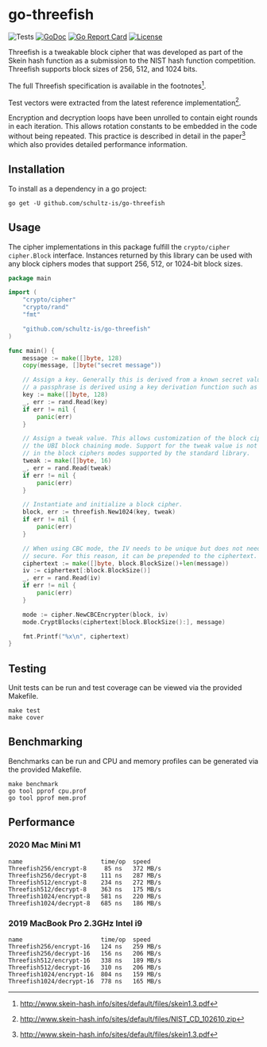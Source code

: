 # go-threefish

![Tests](https://github.com/schultz-is/go-threefish/workflows/Tests/badge.svg)
[![GoDoc](https://godoc.org/github.com/schultz-is/go-threefish?status.svg)](https://pkg.go.dev/github.com/schultz-is/go-threefish)
[![Go Report Card](https://goreportcard.com/badge/github.com/schultz-is/go-threefish)](https://goreportcard.com/report/github.com/schultz-is/go-threefish)
[![License](https://img.shields.io/github/license/schultz-is/go-threefish)](./LICENSE)

Threefish is a tweakable block cipher that was developed as part of the Skein
hash function as a submission to the NIST hash function competition. Threefish
supports block sizes of 256, 512, and 1024 bits.

The full Threefish specification is available in the footnotes[^1].

Test vectors were extracted from the latest reference implementation[^2].

Encryption and decryption loops have been unrolled to contain eight rounds in
each iteration. This allows rotation constants to be embedded in the code
without being repeated. This practice is described in detail in the paper[^1]
which also provides detailed performance information.

[^1]: http://www.skein-hash.info/sites/default/files/skein1.3.pdf
[^2]: http://www.skein-hash.info/sites/default/files/NIST_CD_102610.zip

## Installation

To install as a dependency in a go project:

```console
go get -U github.com/schultz-is/go-threefish
```

## Usage

The cipher implementations in this package fulfill the `crypto/cipher`
`cipher.Block` interface. Instances returned by this library can be used with
any block ciphers modes that support 256, 512, or 1024-bit block sizes.

```go
package main

import (
	"crypto/cipher"
	"crypto/rand"
	"fmt"

	"github.com/schultz-is/go-threefish"
)

func main() {
	message := make([]byte, 128)
	copy(message, []byte("secret message"))

	// Assign a key. Generally this is derived from a known secret value. Often
	// a passphrase is derived using a key derivation function such as PBKDF2.
	key := make([]byte, 128)
	_, err := rand.Read(key)
	if err != nil {
		panic(err)
	}

	// Assign a tweak value. This allows customization of the block cipher as in
	// the UBI block chaining mode. Support for the tweak value is not available
	// in the block ciphers modes supported by the standard library.
	tweak := make([]byte, 16)
	_, err = rand.Read(tweak)
	if err != nil {
		panic(err)
	}

	// Instantiate and initialize a block cipher.
	block, err := threefish.New1024(key, tweak)
	if err != nil {
		panic(err)
	}

	// When using CBC mode, the IV needs to be unique but does not need to be
	// secure. For this reason, it can be prepended to the ciphertext.
	ciphertext := make([]byte, block.BlockSize()+len(message))
	iv := ciphertext[:block.BlockSize()]
	_, err = rand.Read(iv)
	if err != nil {
		panic(err)
	}

	mode := cipher.NewCBCEncrypter(block, iv)
	mode.CryptBlocks(ciphertext[block.BlockSize():], message)

	fmt.Printf("%x\n", ciphertext)
}
```

## Testing

Unit tests can be run and test coverage can be viewed via the provided Makefile.

```console
make test
make cover
```

## Benchmarking

Benchmarks can be run and CPU and memory profiles can be generated via the
provided Makefile.

```console
make benchmark
go tool pprof cpu.prof
go tool pprof mem.prof
```

## Performance

### 2020 Mac Mini M1

```console
name                      time/op  speed
Threefish256/encrypt-8     85 ns   372 MB/s
Threefish256/decrypt-8    111 ns   287 MB/s
Threefish512/encrypt-8    234 ns   272 MB/s
Threefish512/decrypt-8    363 ns   175 MB/s
Threefish1024/encrypt-8   581 ns   220 MB/s
Threefish1024/decrypt-8   685 ns   186 MB/s
```

### 2019 MacBook Pro 2.3GHz Intel i9

```console
name                      time/op  speed
Threefish256/encrypt-16   124 ns   259 MB/s
Threefish256/decrypt-16   156 ns   206 MB/s
Threefish512/encrypt-16   338 ns   189 MB/s
Threefish512/decrypt-16   310 ns   206 MB/s
Threefish1024/encrypt-16  804 ns   159 MB/s
Threefish1024/decrypt-16  778 ns   165 MB/s
```
